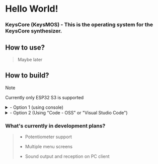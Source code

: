 # Hello World!

### KeysCore (KeysMOS) - This is the operating system for the KeysCore synthesizer.

## How to use?
> Maybe later

## How to build?
> [!NOTE]
> Currently only ESP32 S3 is supported

<details>

<summary>- Option 1 (using console)</summary>

> 1. Download or clone the repository
```bash
git clone https://github.com/yourusername/keyscore.git 
cd keyscore
```
> 3. Make sure you have ESP-IDF installed
> 
> 4. Connect your device
> 
> 4. Run the command: "idf.py build flash monitor"
```bash
idf.py build flash monitor
```
> 5. Done

</details>

<details>


<summary>- Option 2 (Using "Code - OSS" or "Visual Studio Code")</summary>

> 1. Download or clone the repository
```bash
git clone https://github.com/yourusername/keyscore.git 
cd keyscore
``` 
> 2. Make sure you have ESP-IDF installed
> 
> 3. Connect your device
> 
> 4. Click on the button "ESP-IDF: Build, Flash and Monitor"
>
> 5. Done
</details>

### What's currently in development plans?
> - Potentiometer support
>
> - Multiple menu screens
>
> - Sound output and reception on PC client
